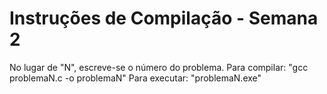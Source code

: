 # Instruções de Compilação - Semana 2
No lugar de "N", escreve-se o número do problema.
Para compilar: "gcc problemaN.c -o problemaN"
Para executar: "problemaN.exe"